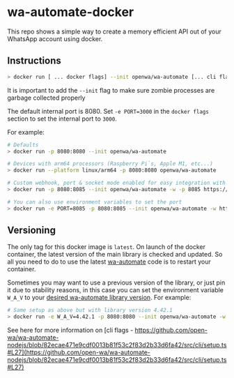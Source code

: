 # wa-automate-docker

This repo shows a simple way to create a memory efficient API out of your WhatsApp account using docker.

## Instructions

```bash
> docker run [ ... docker flags] --init openwa/wa-automate [... cli flags]
```

It is important to add the `--init` flag to make sure zombie processes are garbage collected properly

The default internal port is 8080. Set `-e PORT=3000` in the `docker flags` section to set the internal port to `3000`.

For example:

```bash
# Defaults
> docker run -p 8080:8080 --init openwa/wa-automate

# Devices with arm64 processors (Raspberry Pi`s, Apple M1, etc...)
> docker run --platform linux/arm64 -p 8080:8080 openwa/wa-automate

# Custom webhook, port & socket mode enabled for easy integration with node-red
> docker run -p 8080:8085 --init openwa/wa-automate -w -p 8085 https://webhook.site.... --socket

# You can also use environment variables to set the port
> docker run -e PORT=8085 -p 8080:8085 --init openwa/wa-automate -w https://webhook.site.... --socket
```

## Versioning

The only tag for this docker image is `latest`. On launch of the docker container, the latest version of the main library is checked and updated. So all you need to do to use the latest [wa-automate](https://github.com/open-wa/wa-automate-nodejs) code is to restart your container.

Sometimes you may want to use a previous version of the library, or just pin it due to stability reasons, in this case you can set the environment variable `W_A_V` to your [desired wa-automate library version](https://github.com/open-wa/wa-automate-nodejs/releases). For example:

```bash
# Same setup as above but with library version 4.42.1
> docker run -e W_A_V=4.42.1 -p 8080:8080 --init openwa/wa-automate -w https://webhook.site.... --socket
```

See here for more information on [cli flags - https://github.com/open-wa/wa-automate-nodejs/blob/82ecae471e9cdf0013b81f53c2f83d2b33d6fa42/src/cli/setup.ts#L27](https://github.com/open-wa/wa-automate-nodejs/blob/82ecae471e9cdf0013b81f53c2f83d2b33d6fa42/src/cli/setup.ts#L27)
